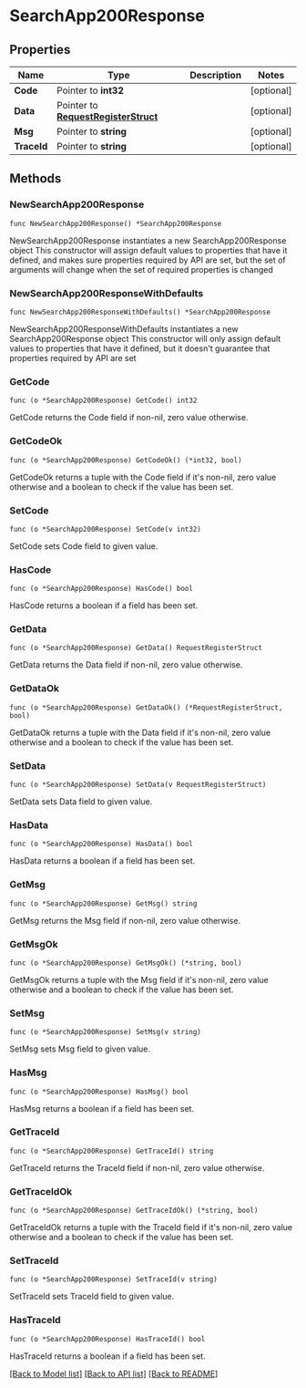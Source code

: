 # SearchApp200Response

## Properties

Name | Type | Description | Notes
------------ | ------------- | ------------- | -------------
**Code** | Pointer to **int32** |  | [optional] 
**Data** | Pointer to [**RequestRegisterStruct**](RequestRegisterStruct.md) |  | [optional] 
**Msg** | Pointer to **string** |  | [optional] 
**TraceId** | Pointer to **string** |  | [optional] 

## Methods

### NewSearchApp200Response

`func NewSearchApp200Response() *SearchApp200Response`

NewSearchApp200Response instantiates a new SearchApp200Response object
This constructor will assign default values to properties that have it defined,
and makes sure properties required by API are set, but the set of arguments
will change when the set of required properties is changed

### NewSearchApp200ResponseWithDefaults

`func NewSearchApp200ResponseWithDefaults() *SearchApp200Response`

NewSearchApp200ResponseWithDefaults instantiates a new SearchApp200Response object
This constructor will only assign default values to properties that have it defined,
but it doesn't guarantee that properties required by API are set

### GetCode

`func (o *SearchApp200Response) GetCode() int32`

GetCode returns the Code field if non-nil, zero value otherwise.

### GetCodeOk

`func (o *SearchApp200Response) GetCodeOk() (*int32, bool)`

GetCodeOk returns a tuple with the Code field if it's non-nil, zero value otherwise
and a boolean to check if the value has been set.

### SetCode

`func (o *SearchApp200Response) SetCode(v int32)`

SetCode sets Code field to given value.

### HasCode

`func (o *SearchApp200Response) HasCode() bool`

HasCode returns a boolean if a field has been set.

### GetData

`func (o *SearchApp200Response) GetData() RequestRegisterStruct`

GetData returns the Data field if non-nil, zero value otherwise.

### GetDataOk

`func (o *SearchApp200Response) GetDataOk() (*RequestRegisterStruct, bool)`

GetDataOk returns a tuple with the Data field if it's non-nil, zero value otherwise
and a boolean to check if the value has been set.

### SetData

`func (o *SearchApp200Response) SetData(v RequestRegisterStruct)`

SetData sets Data field to given value.

### HasData

`func (o *SearchApp200Response) HasData() bool`

HasData returns a boolean if a field has been set.

### GetMsg

`func (o *SearchApp200Response) GetMsg() string`

GetMsg returns the Msg field if non-nil, zero value otherwise.

### GetMsgOk

`func (o *SearchApp200Response) GetMsgOk() (*string, bool)`

GetMsgOk returns a tuple with the Msg field if it's non-nil, zero value otherwise
and a boolean to check if the value has been set.

### SetMsg

`func (o *SearchApp200Response) SetMsg(v string)`

SetMsg sets Msg field to given value.

### HasMsg

`func (o *SearchApp200Response) HasMsg() bool`

HasMsg returns a boolean if a field has been set.

### GetTraceId

`func (o *SearchApp200Response) GetTraceId() string`

GetTraceId returns the TraceId field if non-nil, zero value otherwise.

### GetTraceIdOk

`func (o *SearchApp200Response) GetTraceIdOk() (*string, bool)`

GetTraceIdOk returns a tuple with the TraceId field if it's non-nil, zero value otherwise
and a boolean to check if the value has been set.

### SetTraceId

`func (o *SearchApp200Response) SetTraceId(v string)`

SetTraceId sets TraceId field to given value.

### HasTraceId

`func (o *SearchApp200Response) HasTraceId() bool`

HasTraceId returns a boolean if a field has been set.


[[Back to Model list]](../README.md#documentation-for-models) [[Back to API list]](../README.md#documentation-for-api-endpoints) [[Back to README]](../README.md)



